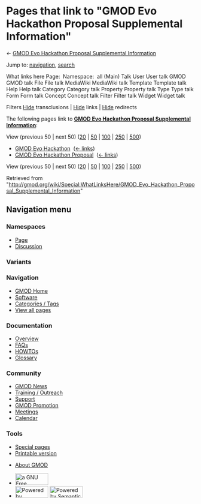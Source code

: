 <div id="mw-page-base" class="noprint">

</div>

<div id="mw-head-base" class="noprint">

</div>

<div id="content" class="mw-body" role="main">

<span id="top"></span>

<div id="mw-js-message" style="display:none;">

</div>



# <span dir="auto">Pages that link to "GMOD Evo Hackathon Proposal Supplemental Information"</span>

<div id="bodyContent">

<div id="contentSub">

← [GMOD Evo Hackathon Proposal Supplemental
Information](/wiki/GMOD_Evo_Hackathon_Proposal_Supplemental_Information "GMOD Evo Hackathon Proposal Supplemental Information")

</div>

<div id="jump-to-nav" class="mw-jump">

Jump to: [navigation](#mw-navigation), [search](#p-search)

</div>

<div id="mw-content-text">

What links here Page:  Namespace:  all (Main) Talk User User talk GMOD
GMOD talk File File talk MediaWiki MediaWiki talk Template Template talk
Help Help talk Category Category talk Property Property talk Type Type
talk Form Form talk Concept Concept talk Filter Filter talk Widget
Widget talk

Filters
[Hide](/mediawiki/index.php?title=Special:WhatLinksHere/GMOD_Evo_Hackathon_Proposal_Supplemental_Information&hidetrans=1 "Special:WhatLinksHere/GMOD Evo Hackathon Proposal Supplemental Information")
transclusions \|
[Hide](/mediawiki/index.php?title=Special:WhatLinksHere/GMOD_Evo_Hackathon_Proposal_Supplemental_Information&hidelinks=1 "Special:WhatLinksHere/GMOD Evo Hackathon Proposal Supplemental Information")
links \|
[Hide](/mediawiki/index.php?title=Special:WhatLinksHere/GMOD_Evo_Hackathon_Proposal_Supplemental_Information&hideredirs=1 "Special:WhatLinksHere/GMOD Evo Hackathon Proposal Supplemental Information")
redirects

The following pages link to **[GMOD Evo Hackathon Proposal Supplemental
Information](/wiki/GMOD_Evo_Hackathon_Proposal_Supplemental_Information "GMOD Evo Hackathon Proposal Supplemental Information")**:

View (previous 50 \| next 50)
([20](/mediawiki/index.php?title=Special:WhatLinksHere/GMOD_Evo_Hackathon_Proposal_Supplemental_Information&limit=20 "Special:WhatLinksHere/GMOD Evo Hackathon Proposal Supplemental Information")
\|
[50](/mediawiki/index.php?title=Special:WhatLinksHere/GMOD_Evo_Hackathon_Proposal_Supplemental_Information&limit=50 "Special:WhatLinksHere/GMOD Evo Hackathon Proposal Supplemental Information")
\|
[100](/mediawiki/index.php?title=Special:WhatLinksHere/GMOD_Evo_Hackathon_Proposal_Supplemental_Information&limit=100 "Special:WhatLinksHere/GMOD Evo Hackathon Proposal Supplemental Information")
\|
[250](/mediawiki/index.php?title=Special:WhatLinksHere/GMOD_Evo_Hackathon_Proposal_Supplemental_Information&limit=250 "Special:WhatLinksHere/GMOD Evo Hackathon Proposal Supplemental Information")
\|
[500](/mediawiki/index.php?title=Special:WhatLinksHere/GMOD_Evo_Hackathon_Proposal_Supplemental_Information&limit=500 "Special:WhatLinksHere/GMOD Evo Hackathon Proposal Supplemental Information"))

- [GMOD Evo Hackathon](/wiki/GMOD_Evo_Hackathon "GMOD Evo Hackathon") ‎
  <span class="mw-whatlinkshere-tools">([←
  links](/mediawiki/index.php?title=Special:WhatLinksHere&target=GMOD+Evo+Hackathon "Special:WhatLinksHere"))</span>
- [GMOD Evo Hackathon
  Proposal](/wiki/GMOD_Evo_Hackathon_Proposal "GMOD Evo Hackathon Proposal")
  ‎ <span class="mw-whatlinkshere-tools">([←
  links](/mediawiki/index.php?title=Special:WhatLinksHere&target=GMOD+Evo+Hackathon+Proposal "Special:WhatLinksHere"))</span>

View (previous 50 \| next 50)
([20](/mediawiki/index.php?title=Special:WhatLinksHere/GMOD_Evo_Hackathon_Proposal_Supplemental_Information&limit=20 "Special:WhatLinksHere/GMOD Evo Hackathon Proposal Supplemental Information")
\|
[50](/mediawiki/index.php?title=Special:WhatLinksHere/GMOD_Evo_Hackathon_Proposal_Supplemental_Information&limit=50 "Special:WhatLinksHere/GMOD Evo Hackathon Proposal Supplemental Information")
\|
[100](/mediawiki/index.php?title=Special:WhatLinksHere/GMOD_Evo_Hackathon_Proposal_Supplemental_Information&limit=100 "Special:WhatLinksHere/GMOD Evo Hackathon Proposal Supplemental Information")
\|
[250](/mediawiki/index.php?title=Special:WhatLinksHere/GMOD_Evo_Hackathon_Proposal_Supplemental_Information&limit=250 "Special:WhatLinksHere/GMOD Evo Hackathon Proposal Supplemental Information")
\|
[500](/mediawiki/index.php?title=Special:WhatLinksHere/GMOD_Evo_Hackathon_Proposal_Supplemental_Information&limit=500 "Special:WhatLinksHere/GMOD Evo Hackathon Proposal Supplemental Information"))

</div>

<div class="printfooter">

Retrieved from
"<http://gmod.org/wiki/Special:WhatLinksHere/GMOD_Evo_Hackathon_Proposal_Supplemental_Information>"

</div>

<div id="catlinks" class="catlinks catlinks-allhidden">

</div>

<div class="visualClear">

</div>

</div>

</div>

<div id="mw-navigation">

## Navigation menu

<div id="mw-head">



<div id="left-navigation">

<div id="p-namespaces" class="vectorTabs" role="navigation"
aria-labelledby="p-namespaces-label">

### Namespaces

- <span id="ca-nstab-main"><a href="/wiki/GMOD_Evo_Hackathon_Proposal_Supplemental_Information"
  accesskey="c" title="View the content page [c]">Page</a></span>
- <span id="ca-talk"><a
  href="/mediawiki/index.php?title=Talk:GMOD_Evo_Hackathon_Proposal_Supplemental_Information&amp;action=edit&amp;redlink=1"
  accesskey="t"
  title="Discussion about the content page [t]">Discussion</a></span>

</div>

<div id="p-variants" class="vectorMenu emptyPortlet" role="navigation"
aria-labelledby="p-variants-label">

### 

### Variants[](#)

<div class="menu">

</div>

</div>

</div>

<div id="right-navigation">





</div>



</div>

</div>

</div>

<div id="mw-panel">

<div id="p-logo" role="banner">

<a href="/wiki/Main_Page"
style="background-image: url(http://gmod.org/images/GMOD-cogs.png);"
title="Visit the main page"></a>

</div>

<div id="p-Navigation" class="portal" role="navigation"
aria-labelledby="p-Navigation-label">

### Navigation

<div class="body">

- <span id="n-GMOD-Home">[GMOD Home](/wiki/Main_Page)</span>
- <span id="n-Software">[Software](/wiki/GMOD_Components)</span>
- <span id="n-Categories-.2F-Tags">[Categories /
  Tags](/wiki/Categories)</span>
- <span id="n-View-all-pages">[View all
  pages](/wiki/Special:AllPages)</span>

</div>

</div>

<div id="p-Documentation" class="portal" role="navigation"
aria-labelledby="p-Documentation-label">

### Documentation

<div class="body">

- <span id="n-Overview">[Overview](/wiki/Overview)</span>
- <span id="n-FAQs">[FAQs](/wiki/Category:FAQ)</span>
- <span id="n-HOWTOs">[HOWTOs](/wiki/Category:HOWTO)</span>
- <span id="n-Glossary">[Glossary](/wiki/Glossary)</span>

</div>

</div>

<div id="p-Community" class="portal" role="navigation"
aria-labelledby="p-Community-label">

### Community

<div class="body">

- <span id="n-GMOD-News">[GMOD News](/wiki/GMOD_News)</span>
- <span id="n-Training-.2F-Outreach">[Training /
  Outreach](/wiki/Training_and_Outreach)</span>
- <span id="n-Support">[Support](/wiki/Support)</span>
- <span id="n-GMOD-Promotion">[GMOD
  Promotion](/wiki/GMOD_Promotion)</span>
- <span id="n-Meetings">[Meetings](/wiki/Meetings)</span>
- <span id="n-Calendar">[Calendar](/wiki/Calendar)</span>

</div>

</div>

<div id="p-tb" class="portal" role="navigation"
aria-labelledby="p-tb-label">

### Tools

<div class="body">

- <span id="t-specialpages"><a href="/wiki/Special:SpecialPages" accesskey="q"
  title="A list of all special pages [q]">Special pages</a></span>
- <span id="t-print"><a
  href="/mediawiki/index.php?title=Special:WhatLinksHere/GMOD_Evo_Hackathon_Proposal_Supplemental_Information&amp;printable=yes"
  rel="alternate" accesskey="p"
  title="Printable version of this page [p]">Printable version</a></span>

</div>

</div>

</div>

</div>

<div id="footer" role="contentinfo">

- <span id="footer-places-about">[About
  GMOD](/wiki/GMOD:About "GMOD:About")</span>

<!-- -->

- <span id="footer-copyrightico">[<img src="http://www.gnu.org/graphics/gfdl-logo-small.png" width="88"
  height="31" alt="a GNU Free Documentation License" />](http://www.gnu.org/licenses/fdl-1.3.html)</span>
- <span id="footer-poweredbyico">[<img src="/mediawiki/skins/common/images/poweredby_mediawiki_88x31.png"
  width="88" height="31" alt="Powered by MediaWiki" />](//www.mediawiki.org/)
  [<img
  src="/mediawiki/extensions/SemanticMediaWiki/includes/../resources/images/smw_button.png"
  width="88" height="31" alt="Powered by Semantic MediaWiki" />](https://www.semantic-mediawiki.org/wiki/Semantic_MediaWiki)</span>

<div style="clear:both">

</div>

</div>
